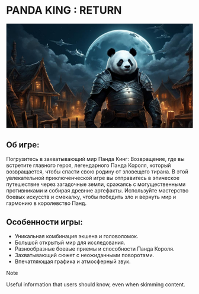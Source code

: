 # PANDA KING : RETURN
![Упс,кажется изображение не загрузилось.](image.png)
##  Об игре: 
Погрузитесь в захватывающий мир Панда Кинг: Возвращение, где вы встретите главного героя, легендарного Панда Короля, который возвращается, чтобы спасти свою родину от зловещего тирана. В этой увлекательной приключенческой игре вы отправитесь в эпическое путешествие через загадочные земли, сражаясь с могущественными противниками и собирая древние артефакты. Используйте мастерство боевых искусств и смекалку, чтобы победить зло и вернуть мир и гармонию в королевство Панд.
## Особенности игры:
- Уникальная комбинация экшена и головоломок.
- Большой открытый мир для исследования.
- Разнообразные боевые приемы и способности Панда Короля.
- Захватывающий сюжет с неожиданными поворотами.
- Впечатляющая графика и атмосферный звук.
> [!NOTE]
> Useful information that users should know, even when skimming content.





